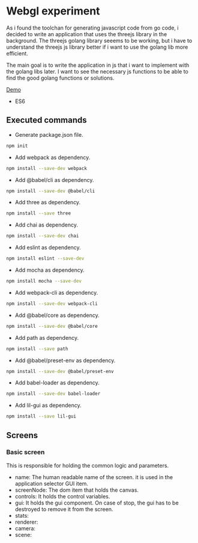 # Webgl experiment

As i found the toolchan for generating javascript code from go code, i decided to write an application that uses the threejs library in the background. The threejs golang library seeems to be working, but i have to understand the threejs js library better if i want to use the golang lib more efficient.

The main goal is to write the application in js that i want to implement with the golang libs later. I want to see the necessary js functions to be able to find the good golang functions or solutions.


[Demo](https://akosgarai.github.io/threejs-examples/)

- ES6

## Executed commands

- Generate package.json file.

```bash
npm init
```

- Add webpack as dependency.

```bash
npm install --save-dev webpack
```

- Add @babel/cli as dependency.

```bash
npm install --save-dev @babel/cli
```

- Add three as dependency.

```bash
npm install --save three
```

- Add chai as dependency.

```bash
npm install --save-dev chai
```

- Add eslint as dependency.

```bash
npm install eslint --save-dev
```

- Add mocha as dependency.

```bash
npm install mocha --save-dev
```

- Add webpack-cli as dependency.

```bash
npm install --save-dev webpack-cli
```

- Add @babel/core as dependency.

```bash
npm install --save-dev @babel/core
```

- Add path as dependency.

```bash
npm install --save path
```

- Add @babel/preset-env as dependency.

```bash
npm install --save-dev @babel/preset-env
```

- Add babel-loader as dependency.

```bash
npm install --save-dev babel-loader
```

- Add lil-gui as dependency.

```bash
npm install --save lil-gui
```

## Screens

### Basic screen

This is responsible for holding the common logic and parameters.

- name: The human readable name of the screen. it is used in the application selector GUI item.
- screenNode: The dom item that holds the canvas.
- controls: It holds the control variables.
- gui: It holds the gui component. On case of stop, the gui has to be destroyed to remove it from the screen.
- stats:
- renderer:
- camera:
- scene:
